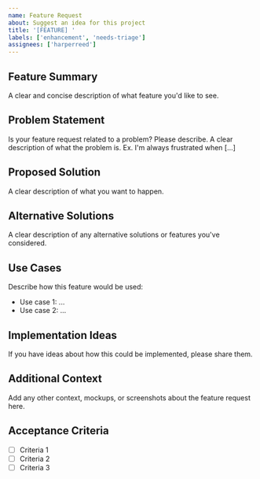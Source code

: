 ```yaml
---
name: Feature Request
about: Suggest an idea for this project
title: '[FEATURE] '
labels: ['enhancement', 'needs-triage']
assignees: ['harperreed']
---
```


## Feature Summary
A clear and concise description of what feature you'd like to see.

## Problem Statement
Is your feature request related to a problem? Please describe.
A clear description of what the problem is. Ex. I'm always frustrated when [...]

## Proposed Solution
A clear description of what you want to happen.

## Alternative Solutions
A clear description of any alternative solutions or features you've considered.

## Use Cases
Describe how this feature would be used:
- Use case 1: ...
- Use case 2: ...

## Implementation Ideas
If you have ideas about how this could be implemented, please share them.

## Additional Context
Add any other context, mockups, or screenshots about the feature request here.

## Acceptance Criteria
- [ ] Criteria 1
- [ ] Criteria 2
- [ ] Criteria 3